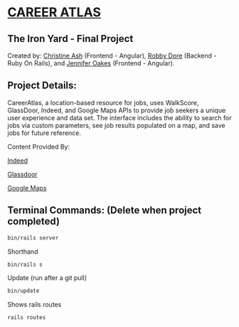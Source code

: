 # [CAREER ATLAS](https://careeratlas.herokuapp.com/)

## The Iron Yard - Final Project

Created by: [Christine Ash](https://www.linkedin.com/in/christine-ash-5a21743b/) (Frontend - Angular), [Robby Dore](https://www.linkedin.com/in/robby-dore-61b88910b/) (Backend - Ruby On Rails), and [Jennifer Oakes](https://www.linkedin.com/in/jennifernicoleoakes/) (Frontend - Angular).

## Project Details:

CareerAtlas, a location-based resource for jobs, uses WalkScore, GlassDoor, Indeed, and Google Maps APIs to provide job seekers a unique user experience and data set. The interface includes the ability to search for jobs via custom parameters, see job results populated on a map, and save jobs for future reference.

Content Provided By:

[Indeed](https://www.indeed.com)

[Glassdoor](http://www.glassdoor.com)

[Google Maps](http://www.googlemaps.com)


## Terminal Commands: (Delete when project completed)

```sh
bin/rails server
```
Shorthand
```sh
bin/rails s
```
Update (run after a git pull)
```sh
bin/update
```
Shows rails routes 
```
rails routes
```
